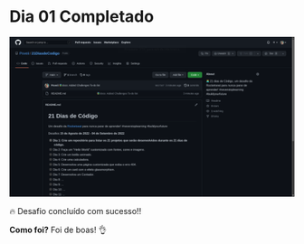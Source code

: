 # Dia 01 Completado

![Uma imagem mostrando o repositório criado no dia 01](./reposit%C3%B3rio.png)

🔥 Desafio concluído com sucesso!!

**Como foi?** Foi de boas! 👌

